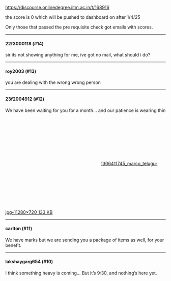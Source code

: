 https://discourse.onlinedegree.iitm.ac.in/t/168916

the score is 0 which will be pushed to dashboard on after 1/4/25</p>
<p>Only those that passed the pre requisite check got emails with scores.</p><hr>

<h4>22f3000118 (#14)</h4>
<p>sir its not showing anything for me, ive got no mail, what should i do?</p><hr>

<h4>roy2003 (#13)</h4>
<p>you are dealing with the wrong wrong person</p><hr>

<h4>23f2004912 (#12)</h4>
<p>We have been waiting for you for a month… and our patience is wearing thin<br/>
<div class="lightbox-wrapper"><a class="lightbox" data-download-href="/uploads/short-url/rMpRUrwuZPSaj2S3vHDgxyNy8oH.jpeg?dl=1" href="https://europe1.discourse-cdn.com/flex013/uploads/iitm/original/3X/c/2/c2b3cf40d7c5b4b3540661aadd70ad58532b671b.jpeg" rel="noopener nofollow ugc" title="1306411745_marco_telugu-jpg-1"><div class="meta"><svg aria-hidden="true" class="fa d-icon d-icon-far-image svg-icon"><use href="#far-image"></use></svg><span class="filename">1306411745_marco_telugu-jpg-1</span><span class="informations">1280×720 133 KB</span><svg aria-hidden="true" class="fa d-icon d-icon-discourse-expand svg-icon"><use href="#discourse-expand"></use></svg></div></a></div></p><hr>

<h4>carlton (#11)</h4>
<p>We have marks but we are sending you a package of items as well, for your benefit.</p><hr>

<h4>lakshaygarg654 (#10)</h4>
<p>I think something heavy is coming… But it’s 9:30, and nothing’s here yet.
